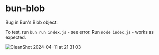# bun-blob

Bug in Bun's Blob object:

To test, run `bun run index.js` - see error.
Run `node index.js` - works as expected.

![CleanShot 2024-04-11 at 21 31 03](https://github.com/juliusmarminge/bun-blob/assets/51714798/318eb53f-c8fc-41c5-be3b-6fcde67f9565)
